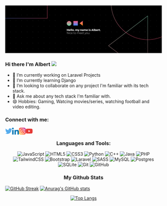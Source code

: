 [![MasterHead](img/Banner.png)](https://github.com/AlbertSigsbert)

### Hi there I'm Albert <img src="https://media.giphy.com/media/hvRJCLFzcasrR4ia7z/giphy.gif" width="25px">

- 🔭 I’m currently working on Laravel Projects
- 🌱 I’m currently learning Django
- 👯 I’m looking to collaborate on any project I'm familiar with its tech stack.
- 💬 Ask me about any tech stack I'm familiar with.
- 😄 Hobbies: Gaming, Watcing movies/series, watching football and video editing.

<!--  [![Readme Quotes](https://quotes-github-readme.vercel.app/api?type=horizontal)](https://github.com/piyushsuthar/github-readme-quotes) -->

<h3 align="left">Connect with me:</h3>
<p align="left">
<a href="https://twitter.com/albert_sigsbert/" target="_blank" rel="noopener noreferrer">
  <img align="left" alt="Albert's Twitter" width="22px" src="img/twitter.svg" />
</a>
<a href="https://www.linkedin.com/in/albertsigsbert/" target="_blank" rel="noopener noreferrer">
  <img align="left" alt="Albert's LinkedIn" width="22px" src="img/linkedin.svg" />
</a>
<a href="https://www.instagram.com/albert_sigsbert/" target="_blank" rel="noopener noreferrer">
  <img align="left" alt="Albert's Instagram" width="22px" src="img/instagram.svg" />
</a>
<a href="#" target="_blank" rel="noopener noreferrer">
  <img align="left" alt="Albert's Youtube" width="22px" src="img/youtube.svg" />
</a>
</p>
  &nbsp;
<h3 align="center">Languages and Tools:</h3>
<p align="center">
<img alt="JavaScript" src="https://img.shields.io/badge/javascript-%23323330.svg?style=for-the-badge&logo=javascript&logoColor=%23F7DF1E"/>
<img alt="HTML5" src="https://img.shields.io/badge/html5-%23E34F26.svg?style=for-the-badge&logo=html5&logoColor=white"/>
<img alt="CSS3" src="https://img.shields.io/badge/css3-%231572B6.svg?style=for-the-badge&logo=css3&logoColor=white"/>
<img alt="Python" src="https://img.shields.io/badge/python-%2314354C.svg?style=for-the-badge&logo=python&logoColor=white"/>
<img alt="C++" src="https://img.shields.io/badge/c++-%2300599C.svg?style=for-the-badge&logo=c%2B%2B&logoColor=white"/>
<img alt="Java" src="https://img.shields.io/badge/java-%23ED8B00.svg?style=for-the-badge&logo=java&logoColor=white"/>
<img alt="PHP" src="https://img.shields.io/badge/php-%23777BB4.svg?style=for-the-badge&logo=php&logoColor=white"/>
<img alt="TailwindCSS" src="https://img.shields.io/badge/tailwindcss-%2338B2AC.svg?style=for-the-badge&logo=tailwind-css&logoColor=white"/>
 <img alt="Bootstrap" src="https://img.shields.io/badge/bootstrap-%23563D7C.svg?style=for-the-badge&logo=bootstrap&logoColor=white"/>
 <img alt="Laravel" src="https://img.shields.io/badge/laravel-%23FF2D20.svg?style=for-the-badge&logo=laravel&logoColor=white"/>
 <img alt="SASS" src="https://img.shields.io/badge/SASS-hotpink.svg?style=for-the-badge&logo=SASS&logoColor=white"/>
 <img alt="MySQL" src="https://img.shields.io/badge/mysql-%2300f.svg?style=for-the-badge&logo=mysql&logoColor=white"/>
 <img alt="Postgres" src ="https://img.shields.io/badge/postgres-%23316192.svg?style=for-the-badge&logo=postgresql&logoColor=white"/>
 	<img alt="SQLite" src ="https://img.shields.io/badge/sqlite-%2307405e.svg?style=for-the-badge&logo=sqlite&logoColor=white"/>
   <img alt="Git" src="https://img.shields.io/badge/git-%23F05033.svg?style=for-the-badge&logo=git&logoColor=white"/>
   <img alt="GitHub" src="https://img.shields.io/badge/github-%23121011.svg?style=for-the-badge&logo=github&logoColor=white"/>
</p>
<h3 align="center">My Github Stats</h3>

[![GitHub Streak](http://github-readme-streak-stats.herokuapp.com?user=AlbertSigsbert&theme=tokyonight&hide_border=true)](https://git.io/streak-stats)
[![Anurag's GitHub stats](https://github-readme-stats.vercel.app/api?username=AlbertSigsbert&show_icons=true&theme=tokyonight&hide_border=true)](https://github.com/anuraghazra/github-readme-stats)

<div align="center">
  
[![Top Langs](https://github-readme-stats.vercel.app/api/top-langs/?username=AlbertSigsbert&layout=compact)](https://github.com/anuraghazra/github-readme-stats)
</div>

